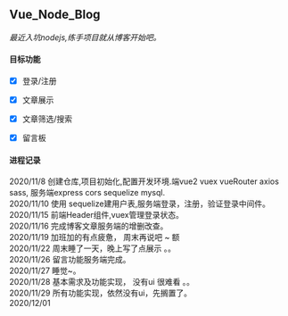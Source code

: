 ## Vue_Node_Blog  
*最近入坑nodejs,练手项目就从博客开始吧。* 

#### 目标功能  

- [x] 登录/注册 
- [x] 文章展示  
- [x] 文章筛选/搜索
- [x] 留言板  


#### 进程记录  

2020/11/8 创建仓库,项目初始化,配置开发环境.端vue2 vuex vueRouter axios sass, 服务端express cors sequelize mysql.  
2020/11/10 使用 sequelize建用户表,服务端登录，注册，验证登录中间件。  
2020/11/15 前端Header组件,vuex管理登录状态。  
2020/11/16 完成博客文章服务端的增删改查。  
2020/11/19 加班加的有点疲惫， 周末再说吧 ~  额  
2020/11/22 周末睡了一天，晚上写了点展示 。。  
2020/11/26 留言功能服务端完成。  
2020/11/27 睡觉~。  
2020/11/28 基本需求及功能实现， 没有ui 很难看 。。  
2020/11/29 所有功能实现，依然没有ui，先搁置了。  
2020/12/01 

 
